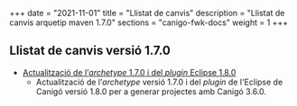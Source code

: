 +++
date        = "2021-11-01"
title       = "Llistat de canvis"
description = "Llistat de canvis arquetip maven 1.7.0"
sections    = "canigo-fwk-docs"
weight		= 1
+++

## Llistat de canvis versió 1.7.0

- [Actualització de l’_archetype_ 1.7.0 i del _plugin_ Eclipse 1.8.0](/noticies/2021-10-25-CAN-Actualitzacio_archetype_1_7_0_plugin_eclipse_1_8_0)
   - Actualització de l’_archetype_ versió 1.7.0 i del _plugin_ de l'Eclipse de Canigó versió 1.8.0 per a generar projectes amb Canigó 3.6.0.
